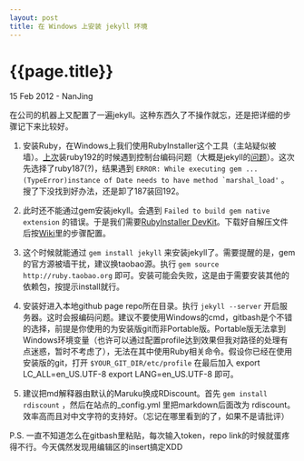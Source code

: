 ```yaml
---
layout: post
title: 在 Windows 上安装 jekyll 环境
---
```


{{page.title}}
==============

<p class="meta">15 Feb 2012 - NanJing</p>

在公司的机器上又配置了一遍jekyll。这种东西久了不操作就忘，还是把详细的步骤记下来比较好。

1.  安装Ruby，在Windows上我们使用RubyInstaller这个工具（主站疑似被墙）。[上次][lasttime]装ruby192的时候遇到控制台编码问题（大概是jekyll的[问题][encodeissue]）。这次先选择了ruby187(?)，结果遇到 `` ERROR: While executing gem ... (TypeError)instance of Date needs to have method `marshal_load' `` 。搜了下没找到好办法，还是卸了187装回192。

2.  此时还不能通过gem安装jekyll。会遇到 `Failed to build gem native extension` 的错误。于是我们需要[RubyInstaller DevKit][rbdkdl]。下载好自解压文件后按[Wiki][dkwiki]里的步骤配置。

3.  这个时候就能通过 `gem install jekyll` 来安装jekyll了。需要提醒的是，gem的官方源被墙干扰，建议换taobao源。执行 `gem source http://ruby.taobao.org` 即可。安装可能会失败，这是由于需要安装其他的依赖包，按提示install就行。

4.  安装好进入本地github page repo所在目录。执行 `jekyll --server` 开启服务器。这时会报编码问题。建议不要使用Windows的cmd，gitbash是个不错的选择，前提是你使用的为安装版git而非Portable版。Portable版无法拿到Windows环境变量（也许可以通过配置profile达到效果但我对路径的处理有点迷惑，暂时不考虑了），无法在其中使用Ruby相关命令。假设你已经在使用安装版的git，打开 `$YOUR_GIT_DIR/etc/profile` 在最后加入
        export LC_ALL=en_US.UTF-8
        export LANG=en_US.UTF-8
    即可。
    
5.  建议把md解释器由默认的Maruku换成RDiscount。首先 `gem install rdiscount` ，然后在站点的_config.yml 里把markdown后面改为 rdiscount。效率高而且对中文字符的支持好。（忘记在哪里看到的了，如果不是请批评）

P.S. 一直不知道怎么在gitbash里粘贴，每次输入token，repo link的时候就蛋疼得不行。今天偶然发现用编辑区的insert搞定XDD

[encodeissue]: https://github.com/imathis/octopress/issues/232
[lasttime]: /fix-the-ruby192-encoding-error-while-reading-yaml/
[rbdkdl]: https://github.com/oneclick/rubyinstaller/downloads/
[dkwiki]: https://github.com/oneclick/rubyinstaller/wiki/development-kit